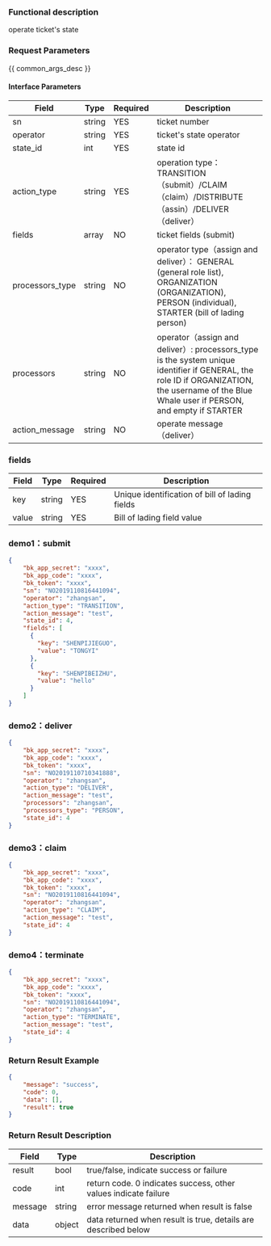### Functional description

operate ticket's state

### Request Parameters

{{ common_args_desc }}

#### Interface Parameters

| Field        | Type     | Required  | Description                         |
| --------- | ------ | --- | -------------------------- |
| sn        | string | YES   | ticket number
| operator   | string | YES   | ticket's state operator|
| state_id  | int | YES   | state id |
| action_type   | string | YES   | operation type： TRANSITION（submit）/CLAIM（claim）/DISTRIBUTE（assin）/DELIVER（deliver） |
| fields    | array  | NO   | ticket fields (submit)|
| processors_type    | string  | NO   | operator type（assign and deliver）： GENERAL (general role list), ORGANIZATION (ORGANIZATION), PERSON (individual), STARTER (bill of lading person)|
| processors    | string  | NO   | operator（assign and deliver）: processors_type is the system unique identifier if GENERAL, the role ID if ORGANIZATION, the username of the Blue Whale user if PERSON, and empty if STARTER|
| action_message    | string  | NO   | operate message（deliver）|

### fields

| Field                     | Type    | Required | Description       |
| ---------------------- | ------ | -------- |------|
| key     | string |YES| Unique identification of bill of lading fields|
| value | string |YES   |  Bill of lading field value|

### demo1：submit

```json
{  
    "bk_app_secret": "xxxx", 
    "bk_app_code": "xxxx", 
    "bk_token": "xxxx",
    "sn": "NO2019110816441094",
    "operator": "zhangsan",
    "action_type": "TRANSITION",
    "action_message": "test",
    "state_id": 4,
    "fields": [
      {
        "key": "SHENPIJIEGUO",
        "value": "TONGYI"
      },
      {
        "key": "SHENPIBEIZHU",
        "value": "hello"
      }
    ]
}  
```

### demo2：deliver

```json
{
    "bk_app_secret": "xxxx", 
    "bk_app_code": "xxxx", 
    "bk_token": "xxxx",
    "sn": "NO2019110710341888",
    "operator": "zhangsan",
    "action_type": "DELIVER",
    "action_message": "test",
    "processors": "zhangsan",
    "processors_type": "PERSON",
    "state_id": 4
} 
```


### demo3：claim

```json
{
    "bk_app_secret": "xxxx", 
    "bk_app_code": "xxxx", 
    "bk_token": "xxxx",
    "sn": "NO2019110816441094",
    "operator": "zhangsan",
    "action_type": "CLAIM",
    "action_message": "test",
    "state_id": 4
}
```


### demo4：terminate

```json
{
    "bk_app_secret": "xxxx", 
    "bk_app_code": "xxxx", 
    "bk_token": "xxxx",
    "sn": "NO2019110816441094",
    "operator": "zhangsan",
    "action_type": "TERMINATE",
    "action_message": "test",
    "state_id": 4
}
```


### Return Result Example

```json
{
    "message": "success",
    "code": 0,
    "data": [],
    "result": true
}
```

### Return Result Description

| Field      | Type        | Description                      |
| ------- | --------- | ----------------------- |
| result  | bool      | true/false, indicate success or failure   |
| code    | int       | return code. 0 indicates success, other values indicate failure       |
| message | string    | error message returned when result is false                    |
| data    | object | data returned when result is true, details are described below |
